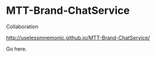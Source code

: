 # MTT-Brand-ChatService
Collaboration

http://uselessmnemonic.github.io/MTT-Brand-ChatService/

Go here.
